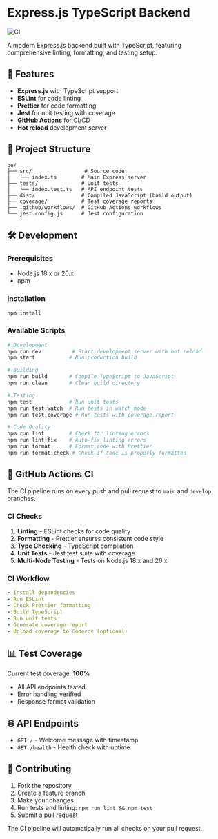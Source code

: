 # Express.js TypeScript Backend

![CI](https://github.com/username/repo/workflows/CI/badge.svg)

A modern Express.js backend built with TypeScript, featuring comprehensive linting, formatting, and testing setup.

## 🚀 Features

- **Express.js** with TypeScript support
- **ESLint** for code linting
- **Prettier** for code formatting
- **Jest** for unit testing with coverage
- **GitHub Actions** for CI/CD
- **Hot reload** development server

## 📁 Project Structure

```
be/
├── src/                 # Source code
│   └── index.ts        # Main Express server
├── tests/              # Unit tests
│   └── index.test.ts   # API endpoint tests
├── dist/               # Compiled JavaScript (build output)
├── coverage/           # Test coverage reports
├── .github/workflows/  # GitHub Actions workflows
└── jest.config.js      # Jest configuration
```

## 🛠️ Development

### Prerequisites

- Node.js 18.x or 20.x
- npm

### Installation

```bash
npm install
```

### Available Scripts

```bash
# Development
npm run dev          # Start development server with hot reload
npm start           # Run production build

# Building
npm run build       # Compile TypeScript to JavaScript
npm run clean       # Clean build directory

# Testing
npm test            # Run unit tests
npm run test:watch  # Run tests in watch mode
npm run test:coverage # Run tests with coverage report

# Code Quality
npm run lint        # Check for linting errors
npm run lint:fix    # Auto-fix linting errors
npm run format      # Format code with Prettier
npm run format:check # Check if code is properly formatted
```

## 🔧 GitHub Actions CI

The CI pipeline runs on every push and pull request to `main` and `develop` branches.

### CI Checks

1. **Linting** - ESLint checks for code quality
2. **Formatting** - Prettier ensures consistent code style
3. **Type Checking** - TypeScript compilation
4. **Unit Tests** - Jest test suite with coverage
5. **Multi-Node Testing** - Tests on Node.js 18.x and 20.x

### CI Workflow

```yaml
- Install dependencies
- Run ESLint
- Check Prettier formatting
- Build TypeScript
- Run unit tests
- Generate coverage report
- Upload coverage to Codecov (optional)
```

## 📊 Test Coverage

Current test coverage: **100%**

- All API endpoints tested
- Error handling verified
- Response format validation

## 🌐 API Endpoints

- `GET /` - Welcome message with timestamp
- `GET /health` - Health check with uptime

## 🤝 Contributing

1. Fork the repository
2. Create a feature branch
3. Make your changes
4. Run tests and linting: `npm run lint && npm test`
5. Submit a pull request

The CI pipeline will automatically run all checks on your pull request.
